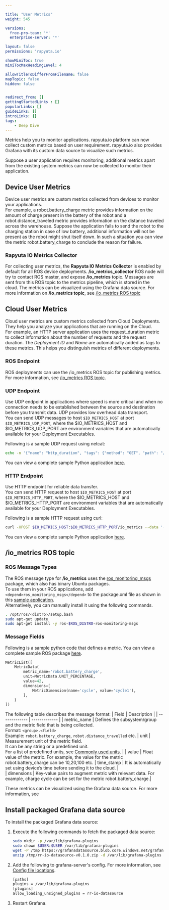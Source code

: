 ```yaml
---

title: "User Metrics"
weight: 545

versions:
  free-pro-team: '*'
  enterprise-server: '*'

layout: false
permissions: 'rapyuta.io'

showMiniToc: true
miniTocMaxHeadingLevel: 4

allowTitleToDifferFromFilename: false
mapTopic: false
hidden: false


redirect_from: []
gettingStartedLinks : []
popularLinks: []
guideLinks: []
introLinks: {}
tags:
    - Deep Dive
---
```


Metrics help you to monitor applications. rapyuta.io platform can now collect custom metrics based on user requirement. rapyuta.io also provides Grafana with its custom data source to visualize such metrics.

Suppose a user application requires monitoring, additional metrics apart from the existing system metrics can now be collected to monitor their application.

## Device User Metrics
Device user metrics are custom metrics collected from devices to monitor your applications. <br>For example, a robot.battery_charge metric provides information on the amount of charge present in the battery of the robot and a robot.distance_traveled metric provides information on the distance traveled across the warehouse. Suppose the application fails to send the robot to the charging station in case of low battery, additional information will not be present as the robot might shut itself down. In such a situation you can view the metric robot.battery_charge to conclude the reason for failure. 

### Rapyuta IO Metrics Collector
For collecting user metrics, the **Rapyuta IO Metrics Collector** is enabled by default for all ROS device deployments. **/io_metrics_collector** ROS node will try to contact ROS master, and expose **/io_metrics** topic. Messages are sent from this ROS topic to the metrics pipeline, which is stored in the cloud. The metrics can be visualized using the Grafana data source.
For more information on **/io_metrics topic**, see [/io_metrics ROS topic](/5_deep-dives/54_tooling-and-debugging/545_user_metrics/#io_metrics-ros-topic)

## Cloud User Metrics
Cloud user metrics are custom metrics collected from Cloud Deployments. They help you analyze your applications that are running on the Cloud. <br>For example, an HTTP server application uses the request_duration metric to collect information about the number of requests and the request duration. The *Deployment ID* and *Name* are automatically added as tags to these metrics. This helps you distinguish metrics of different deployments.

### ROS Endpoint
ROS deployments can use the /io_metrics ROS topic for publishing metrics. For more information, see [/io_metrics ROS topic](/5_deep-dives/54_tooling-and-debugging/545_user_metrics/#io_metrics-ros-topic).

### UDP Endpoint
Use UDP endpoint in applications where speed is more critical and when no connection needs to be established between the source and destination before you transmit data. UDP provides low overhead data transport.<br>
You can send UDP messages to host `$IO_METRICS_HOST` at port `$IO_METRICS_UDP_PORT`, where the $IO_METRICS_HOST and $IO_METRICS_UDP_PORT are environment variables that are automatically available for your Deployment Executables.

Following is a sample UDP request using netcat:

```bash
echo -n '{"name": "http_duration", "tags": {"method": "GET", "path": "/api/v0"}, "fields": {"seconds": 1.2}}' | netcat -u  $IO_METRICS_HOST $IO_METRICS_UDP_PORT
```
You can view a complete sample Python application [here](https://github.com/rapyuta-robotics/io_tutorials/tree/master/talk/cloud_metrics_publisher). 

### HTTP Endpoint
Use HTTP endpoint for reliable data transfer. <br>
You can send HTTP request to host `$IO_METRICS_HOST` at port `$IO_METRICS_HTTP_PORT`, where the $IO_METRICS_HOST and $IO_METRICS_HTTP_PORT are environment variables that are automatically available for your Deployment Executables.

Following is a sample HTTP request using curl:

```sh
curl -XPOST $IO_METRICS_HOST:$IO_METRICS_HTTP_PORT/io_metrics --data '{"name": "http_duration", "tags": {"method": "GET", "path": "/api/v0"}, "fields": {"seconds": 1.2}}'
```
You can view a complete sample Python application [here](https://github.com/rapyuta-robotics/io_tutorials/tree/master/talk/cloud_metrics_publisher). 
<!--
TODO: remove comment after user metrics GA release. also, remove "Rapyuta IO Metrics Collector" section after that

{{% notice note%}}
Currently, user metrics is only supported on docker devices. For more information, see [Containerized: Docker Runtime](/5_deep-dives/51_managing-devices/511_device-runtime/#containerized-docker-runtime)
{{% /notice %}}

### /io_metrics ROS topic

A ROS deployment automatically starts the [ROS master](/5_deep-dives/52_software-development/526_package-ros-support/#implicit-ros-master) and the **io_metrics_collector** ROS node which subscribes and listens to the **/io_metrics** ROS topic. Messages are sent from this ROS topic to the metrics pipeline which in turn is stored in the cloud. The metrics can be visualized using the Grafana data source.
-->

## /io_metrics ROS topic
### ROS Message Types

The ROS message type for **/io_metrics** uses the [ros_monitoring_msgs](https://github.com/aws-robotics/monitoringmessages-ros1) package, which also has binary Ubuntu packages. <br>
To use them in your ROS applications, add  `<depend>ros_monitoring_msgs</depend>` to the package.xml file as shown in this [sample application](https://github.com/shivamMg/io_tutorials/blob/feature/user_metrics/talk/metrics_publisher/package.xml).  
Alternatively, you can manually install it using the following commands.

```bash
. /opt/ros/<distro>/setup.bash
sudo apt-get update
sudo apt-get install -y ros-$ROS_DISTRO-ros-monitoring-msgs
```
### Message Fields
Following is a sample python code that defines a metric. You can view a complete sample ROS package [here](https://github.com/shivamMg/io_tutorials/blob/feature/user_metrics/talk/metrics_publisher).
```python
MetricList([
    MetricData(
        metric_name='robot.battery_charge',
        unit=MetricData.UNIT_PERCENTAGE,
        value=42,
        dimensions=[
            MetricDimension(name='cycle', value='cycle1'),
        ],
    )
])
```
The following table describes the message format:
| Field  | Description |
| ------------- | ------------- |
| metric_name  | Defines the subsystem/group and the metric field that is being collected. <br> Format: `<group>.<field>` <br> Example: `robot.battery_charge`, `robot.distance_travelled` etc.
| unit | Measurement unit of the metric field. <br> It can be any string or a predefined unit. <br> For a list of predefined units, see  [Commonly used units](https://github.com/aws-robotics/monitoringmessages-ros1/blob/master/ros_monitoring_msgs/msg/MetricData.msg#L4-L20). |
| value | Float value of the metric. For example, the value for the metric robot.battery_charge can be 10,20,100 etc.
| time_stamp | It is automatically set using device’s time before sending it to the cloud. |  
| dimensions | Key-value pairs to augment metric with relevant data. For example, charge cycle can be set for the metric robot.battery_charge.|

These metrics can be visualized using the Grafana data source. For more information, see <add link>

## Install packaged Grafana data source

To install the packaged Grafana data source:

1. Execute the following commands to fetch the packaged data source:
   ```bash
   sudo mkdir -p /var/lib/grafana-plugins
   sudo chown $USER:$USER /var/lib/grafana-plugins
   wget -P /tmp https://grafanadatasource.blob.core.windows.net/grafanadatasource/rr-io-datasource-v0.1.0.zip
   unzip /tmp/rr-io-datasource-v0.1.0.zip -d /var/lib/grafana-plugins
   ```
2. Add the following to grafana-server's config. For more information, see [Config file locations](https://grafana.com/docs/grafana/latest/administration/configuration/#config-file-locations).
   ```bash
   [paths]
   plugins = /var/lib/grafana-plugins
   [plugins]
   allow_loading_unsigned_plugins = rr-io-datasource
   ```
3. Restart Grafana.
